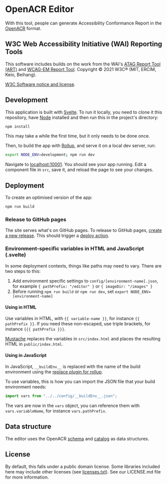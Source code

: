 # OpenACR Editor

With this tool, people can generate Accessibility Conformance Report in the [OpenACR](https://github.com/GSA/openacr) format.

## W3C Web Accessibility Initiative (WAI) Reporting Tools

This software includes builds on the work from the WAI's [ATAG Report Tool (ART)](https://github.com/w3c/wai-atag-report-tool) and [WCAG-EM Report Tool](https://github.com/w3c/wai-wcag-em-report-tool/). Copyright © 2021 W3C® (MIT, ERCIM, Keio, Beihang).

[W3C Software notice and license](https://www.w3.org/Consortium/Legal/copyright-software).

## Development

This application is built with [Svelte](https://svelte.dev). To run it locally, you need to clone it this repository, have [Node](https://nodejs.org) installed and then run this in the project's directory:

```bash
npm install
```

This may take a while the first time, but it only needs to be done once.

Then, to build the app with [Rollup](https://rollupjs.org), and serve it on a local dev server, run:

```bash
export NODE_ENV=development; npm run dev
```

Navigate to [localhost:10001](http://localhost:10001). You should see your app running. Edit a component file in `src`, save it, and reload the page to see your changes.

## Deployment

To create an optimised version of the app:

```bash
npm run build
```

### Release to GitHub pages

The site serves what's on GitHub pages. To release to GitHub pages, [create a new release](https://github.com/GSA/openacr-editor/releases/new). This should trigger a [deploy action](https://github.com/GSA/openacr-editor/actions?query=workflow%3ADeploy).

### Environment-specific variables in HTML and JavaScript (.svelte)

In some deployment contexts, things like paths may need to vary. There are two steps to this:

1. Add environment specific settings to `config/[environment-name].json`, for example `{ pathPrefix: "/editor" }` or `{ imageDir: "/images" }`
2. Before running `npm run build` or `npm run dev`, set `export NODE_ENV=[environment-name]`

#### Using in HTML

Use variables in HTML, with `{{ variable-name }}`, for instance `{{ pathPrefix }}`. If you need these non-escaped, use triple brackets, for instance `{{{ pathPrefix }}}`.

[Mustache](http://mustache.github.io/) replaces the variables in `src/index.html` and places the resulting HTML in `public/index.html`.

#### Using in JavaScript

In JavaScript, `__buildEnv__` is replaced with the name of the build environment using the [replace plugin for rollup](https://github.com/rollup/plugins).

To use variables, this is how you can import the JSON file that your build environment needs:

```js
import vars from "../../config/__buildEnv__.json";
```

The vars are now in the `vars` object, you can reference them with `vars.variableName`, for instance `vars.pathPrefix`.

## Data structure

The editor uses the OpenACR [schema](https://github.com/GSA/openacr/tree/main/schema) and [catalog](https://github.com/GSA/open-product-accessibility-template/tree/main/catalog) as data structures.

## License

By default, this falls under a public domain license. Some libraries included here may include other licenses (see [licenses.txt](license/licenses.txt)). See our LICENSE.md file for more information.
